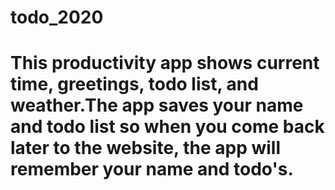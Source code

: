 # todo_2020

# This productivity app shows current time, greetings, todo list, and weather.The app saves your name and todo list so when you come back later to the website, the app will remember your name and todo's.
